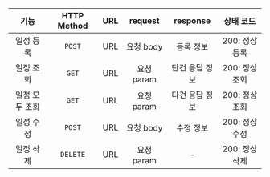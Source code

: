 |    기능    | HTTP Method | URL | request  | response |   상태 코드   |
|:--------:|:-----------:|:---:|:--------:|:--------:|:---------:|
|  일정 등록   |   `POST`    | URL | 요청 body  |  등록 정보   | 200: 정상등록 |
|  일정 조회   |    `GET`    | URL | 요청 param | 단건 응답 정보 | 200: 정상조회 |
| 일정 모두 조회 |    `GET`    | URL | 요청 param | 다건 응답 정보 | 200: 정상조회 |
|  일정 수정   |   `POST`    | URL | 요청 body  |  수정 정보   | 200: 정상수정 |
|  일정 삭제   |  `DELETE`   | URL | 요청 param |    -     | 200: 정상삭제 |
